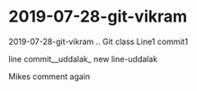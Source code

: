 # 2019-07-28-git-vikram
2019-07-28-git-vikram .. Git class
Line1 commit1

line commit__uddalak_
new line-uddalak

Mikes comment again